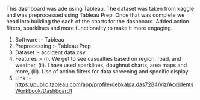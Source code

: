 This dashboard was ade using Tableau. The dataset was taken from kaggle and was preprocessed using Tableau Prep.
Once that was complete we head into building the each of the charts for the dashboard. Added action filters,
sparklines and more functionality to make it more engaging. 

1. Software :- Tableau
2. Preprocessing :- Tableau Prep
3. Dataset :- accident data.csv
4. Features :-
  (i). We get to see casualties based on region, road, and weather,
  (ii). I have used sparklines, doughnut charts, area maps and more,
  (iii). Use of action filters for data screening and specific display.
5. Link :- https://public.tableau.com/app/profile/debkalpa.das7284/viz/AccidentsWorkbook/Dashboard1
